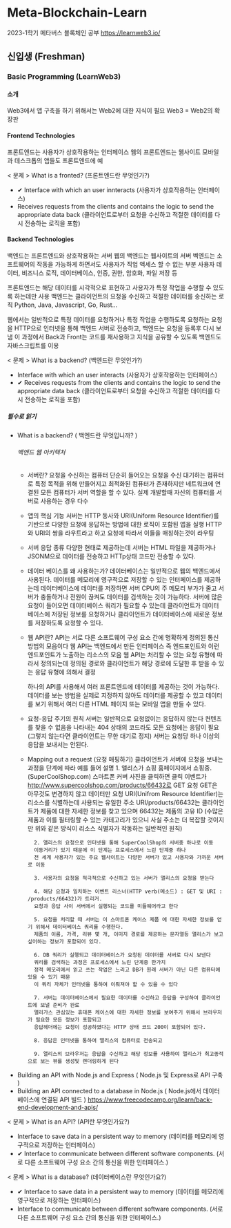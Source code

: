 # Meta-Blockchain-Learn
2023-1학기 메타버스 블록체인 공부
https://learnweb3.io/

## 신입생 (Freshman)
### Basic Programming (LearnWeb3)
#### 소개
Web3에서 앱 구축을 하기 위해서는 Web2에 대한 지식이 필요
Web3 = Web2의 확장판

#### Frontend Technologies
프론트엔드는 사용자가 상호작용하는 인터페이스
웹의 프론트엔드는 웹사이트
모바일과 데스크톱의 앱들도 프론트엔드에 예
 
< 문제 >
What is a fronted? (프론트엔드란 무엇인가?)
- ✔ Interface with which an user innteracts (사용자가 상호작용하는 인터페이스)
- Receives requests from the clients and contains the logic to send the appropriate data back (클라이언트로부터 요청을 수신하고 적절한 데이터를 다시 전송하는 로직을 포함)

#### Backend Technologies
백엔드는 프론트엔드와 상호작용하는 서버
웹의 백엔드는 웹사이트의 서버
벡엔드는 소프트웨어의 작동을 가능하게 하면서도 사용자가 직업 액세스 할 수 없는 부분
사용자 데이터, 비즈니스 로직, 데이터베이스, 인증, 권한, 암호화, 파일 저장 등

프론트엔드는 해당 데이터를 시각적으로 표현하고 사용자가 특정 작업을 수행할 수 있도록 하는데만 사용
백엔드는 클라이언트의 요청을 수신하고 적절한 데이터를 송신하는 로직
Python, Java, Javascript, Go, Rust...

웹에서는 일반적으로 특정 데이터를 요청하거나 특정 작업을 수행하도록 요청하는 요청을 HTTP으로 인터넷을 통해 백엔드 서버로 전송하고, 백엔드는 요청을 등록후 다시 보냄
이 과정에서 Back과 Front는 코드를 재사용하고 지식을 공유할 수 있도록 백엔드도 자바스크립트를 이용

< 문제 >
What is a backend? (백엔드란 무엇인가?)
- Interface with which an user interacts  (사용자가 상호작용하는 인터페이스)
- ✔ Receives requests from the clients and contains the logic to send the appropriate data back (클라이언트로부터 요청을 수신하고 적절한 데이터를 다시 전송하는 로직을 포함)

##### 필수로 읽기
- What is a backend? ( 백엔드란 무엇입니까? )
    ###### 백엔드 웹 아키텍처
    - 서버란?
        요청을 수신하는 컴퓨터
        단순히 들어오는 요청을 수신 대기하는 컴퓨터로 특정 목적을 위해 만들어지고 최적화된 컴퓨터가 존재하지만
        네트워크에 연결된 모든 컴퓨터가 서버 역할을 할 수 있다.
        실제 개발할때 자신의 컴퓨터를 서버로 사용하는 경우 다수

    - 앱의 핵심 기능
        서버는 HTTP 동사와 URI(Uniform Resource Identifier)를 기반으로 다양한 요청에 응답하는 방법에 대한 로직이 포함된 앱을 실행
        HTTP와 URI의 쌍을 라우트라고 하고 요청에 따라서 이들을 매칭하는것이 라우팅

    - 서버 응답 종류
        다양한 현태로 제공하는데 서버는 HTML 파일을 제공하거나 JSONM으로 데이터를 전송하고 HTTp상태 코드만 전송할 수 있다.

    - 데이터 베이스를 왜 사용하는가?
        데이터베이스는 일반적으로 웹의 백엔드에서 사용된다.
        데이터를 메모리에 영구적으로 저장할 수 있는 인터페이스를 제공하는데
        데이터베이스에 데이터를 저장하면 서버 CPU의 주 메모리 부가가 줄고 서버가 충돌하거나 전원이 끊켜도 데이터를 검색하는 것이 가능하다.
        서버에 많은 요청이 들어오면 데이터베이스 쿼리가 필요할 수 있는데 클라이언트가 데이터베이스에 저장된 정보를 요청하거나 클라이언트가 데이터베이스에 새로운 정보를 저장하도록 요청할 수 있다.

    - 웹 API란?
        API는 서로 다른 소프트웨어 구성 요소 간에 명확하게 정의된 통신 방법의 모음이다
        웹 API는 백엔드에서 만든 인터페이스 즉 엔드포인트와 이런 엔드포인트가 노출하는 리소스의 모음
        웹 API는 처리할 수 있는 요청 유형에 따라서 정의되는데 정의된 경로와 클라이언트가 해당 경로에 도달한 후 받을 수 있는 응답 유형에 의해서 결정

        하나의 API를 사용해서 여러 프론트엔드에 데이터를 제공하는 것이 가능하다.
        데이터를 보는 방법을 실제로 지정하지 않아도 데이터를 제공할 수 있고 데이터를 보기 위해서 여러 다른 HTML 페이지 또는 모바일 앱을 만들 수 있다.
    
    - 요청-응답 주기의 원칙
        서버는 일반적으로 요청없이는 응답하지 않는다
        컨텐츠를 찾을 수 없음을 나타내는 404 상태의 코드라도 모든 요청에는 응답이 필요 (그렇지 않는다면 클라이언트는 무한 대기로 정지)
        서버는 요청당 하나 이상의 응답을 보내서는 안된다.

    - Mapping out a request (요청 매핑하기)
        클라이언트가 서버에 요청을 보내는 과정을 단계에 따라 예를 들어 설명
            1. 앨리스가 쇼핑 홈페이지에서 쇼핑중. (SuperCoolShop.com)
            스마트폰 커버 사진을 클릭하면 클릭 이벤트가 http://www.supercoolshop.com/products/66432로 GET 요청
            GET은 아무것도 변경하지 않고 데이터만 요청
            URI(Unifrom Resource Identifier)는 리소스를 식별하는데 사용되는 유일한 주소
            URI/products/66432는 클라이언트가 제품에 대한 자세한 정보를 찾고 있으며 66432는 제품의 고유 ID
            (수많은 제품과 이를 필터링할 수 있는 카테고리가 있으니 사실 주소는 더 복잡할 것이지만 위와 같은 방식이 리소스 식별자가 작동하는 일반적인 원칙)

            2. 앨리스의 요청으로 인터넷을 통해 SuperCoolShop의 서버중 하나로 이동
            이동거리가 있기 때문에 이 단계는 프로세스에서 느린 단계중 하나
            전 세계 사용자가 있는 주요 웹사이트는 다양한 서버가 있고 사용자와 가까운 서버로 이동

            3. 사용자의 요청을 적극적으로 수신하고 있는 서버가 앨리스의 요청을 받는다

            4. 해당 요청과 일치하는 이벤트 리스너(HTTP verb(메소드) : GET 및 URI : /products/66432)가 트리거.
            요청과 응답 사이 서버에서 실행되는 코드를 미들웨어라고 한다

            5. 요청을 처리할 때 서버는 이 스마트폰 케이스 제품 에 대한 자세한 정보를 얻기 위해서 데이터베이스 쿼리를 수행한다.
            제품의 이름, 가격, 리뷰 몇 개, 이미지 경로를 제공하는 문자열등 앨리스가 보고 싶어하는 정보가 포함되어 있다.

            6. DB 쿼리가 실행되고 데이터베이스가 요청된 데이터를 서버로 다시 보낸다
            쿼리를 검색하는 과정은 프로세스에서 느린 단계중 한가지
            정적 메모리에서 읽고 쓰는 작업은 느리고 DB가 원래 서버가 아닌 다른 컴퓨터에 있을 수 있기 때문
            이 쿼리 자체가 인터넷을 통하여 이뤄져야 할 수 있을 수 있다

            7. 서버는 데이터베이스에서 필요한 데이터를 수신하고 응답을 구성하여 클라이언트에 보낼 준비가 완료
            앨리가스 관심있는 휴대폰 케이스에 대한 자세한 정보를 보여주기 위해서 브라우저가 필요한 모든 정보가 포함되고
            응답헤더에는 요청이 성공하였다는 HTTP 상태 코드 200이 포함되어 있다.

            8. 응답은 인터넷을 통하여 앨리스의 컴퓨터로 전송되고

            9. 앨리스의 브라우저는 응답을 수신하고 해당 정보를 사용하여 앨리스가 최고종적으로 보는 뷰를 생성및 렌더링하게 된다
- Building an API with Node.js and Express ( Node.js 및 Express로 API 구축 )
- Building an API connected to a database in Node.js ( Node.js에서 데이터베이스에 연결된 API 빌드 )
https://www.freecodecamp.org/learn/back-end-development-and-apis/

< 문제 >
 What is an API? (API란 무엇인가요?)

- Interface to save data in a persistent way to memory (데이터를 메모리에 영구적으로 저장하는 인터페이스)
- ✔ Interface to communicate between different software components. (서로 다른 소프트웨어 구성 요소 간의 통신을 위한 인터페이스.)

< 문제 >
What is a database? (데이터베이스란 무엇인가요?)
- ✔ Interface to save data in a persistent way to memory (데이터를 메모리에 영구적으로 저장하는 인터페이스)
- Interface to communicate between different software components. (서로 다른 소프트웨어 구성 요소 간의 통신을 위한 인터페이스.)
